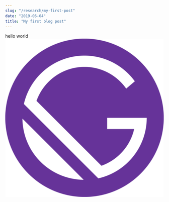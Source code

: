 ```yaml
---
slug: "/research/my-first-post"
date: "2019-05-04"
title: "My first blog post"
---
```


hello world 
![image](./gatsby-icon.png)